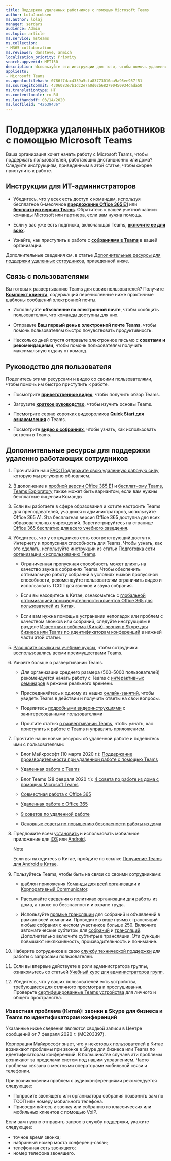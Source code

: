 ```yaml
---
title: Поддержка удаленных работников с помощью Microsoft Teams
author: LolaJacobsen
ms.author: lolaj
manager: serdars
audience: Admin
ms.topic: article
ms.service: msteams
ms.collection:
- M365-collaboration
ms.reviewer: dansteve, anmich
localization_priority: Priority
search.appverid: MET150
description: Используйте эти инструкции для того, чтобы помочь удаленно работающим сотрудникам вашей организации эффективно трудиться с применением Microsoft Teams, особенно если они работают дома в связи со вспышкой эпидемии COVID-19 (коронавируса).
appliesto:
- Microsoft Teams
ms.openlocfilehash: 0786f7dac4339a5cfa83773010aa9a95ee957f51
ms.sourcegitcommit: 4306083e7b1dc2e7a0d02b682790450934dada50
ms.translationtype: HT
ms.contentlocale: ru-RU
ms.lasthandoff: 03/14/2020
ms.locfileid: "42639436"
---
```

# <a name="support-remote-workers-using-microsoft-teams"></a>Поддержка удаленных работников с помощью Microsoft Teams

Ваша организация хочет начать работу с Microsoft Teams, чтобы поддержать пользователей, работающих дистанционно или дома? Следуйте инструкциям, приведенным в этой статье, чтобы скорее приступить к работе.

## <a name="it-admin-guidance"></a>Инструкции для ИТ-администраторов

- Убедитесь, что у всех есть доступ к командам, используя бесплатное 6-месячное **[предложение Office 365 E1](e1-trial-license.md)** или **[бесплатную версию Teams](https://support.office.com/article/Welcome-to-Microsoft-Teams-free-6d79a648-6913-4696-9237-ed13de64ae3c)**. Обратитесь к вашей учетной записи команды Microsoft или партнера, если вам нужна помощь.

-  Если у вас уже есть подписка, включающая Teams, **[включите ее для всех](assign-teams-licenses.md)**.
    
- Узнайте, как приступить к работе с **[собраниями в Teams](https://docs.microsoft.com/MicrosoftTeams/tutorial-meetings-in-teams)** в вашей организации. 

Дополнительные сведения см. в статье [Дополнительные ресурсы для поддержки удаленных сотрудников](#additional-resources-for-supporting-remote-workers), приведенной ниже.


## <a name="end-user-communications"></a>Связь с пользователями

Вы готовы к развертыванию Teams для своих пользователей? Получите **[Комплект клиента](https://aka.ms/TeamsCustomerSuccess)**, содержащий перечисленные ниже практичные шаблоны сообщений электронной почты.

- Используйте **объявление по электронной почте**, чтобы сообщить пользователям, что команды доступны для них.

- Отправьте **Ваш первый день в электронной почте Teams**, чтобы помочь пользователям быстро почувствовать продуктивность.

- Несколько дней спустя отправьте электронное письмо с **советами и рекомендациями**, чтобы помочь пользователям получить максимальную отдачу от команд.

## <a name="end-user-guidance"></a>Руководство для пользователя

Поделитесь этими ресурсами и видео со своими пользователями, чтобы помочь им быстро приступить к работе.

- Посмотрите **[приветственное видео](https://support.office.com/article/video-welcome-to-microsoft-teams-b98d533f-118e-4bae-bf44-3df2470c2b12?wt.mc_id=otc_microsoft_teams)**, чтобы получить обзор Teams.

- Загрузите **[краткое руководство](https://download.microsoft.com/download/D/9/F/D9FE8B9E-22F5-47BF-A1AB-09539C41FCD0/Teams%20QS.pdf)**, чтобы изучить основы Teams.

- Посмотрите серию коротких видеороликов **[Quick Start для ознакомления](https://support.office.com/article/video-what-is-microsoft-teams-422bf3aa-9ae8-46f1-83a2-e65720e1a34d)** с Teams.

- Посмотрите **[видео о собраниях](https://support.office.com/article/join-a-teams-meeting-078e9868-f1aa-4414-8bb9-ee88e9236ee4)**, чтобы узнать, как использовать встречи в Teams.


## <a name="additional-resources-for-supporting-remote-workers"></a>Дополнительные ресурсы для поддержки удаленно работающих сотрудников

1. Прочитайте наш [FAQ: Поддержите свою удаленную рабочую силу](FAQ-support-remote-workforce.md), которую мы регулярно обновляем.

2. В дополнение к [пробной версии Office 365 E1](e1-trial-license.md) и [бесплатному Teams](https://support.office.com/article/Welcome-to-Microsoft-Teams-free-6d79a648-6913-4696-9237-ed13de64ae3c), [Teams Exploratory](teams-exploratory.md) также может быть вариантом, если вам нужны бесплатные лицензии Команды.

1. Если вы работаете в сфере образования и хотите настроить Teams для преподавателей, учащихся и администраторов, используйте Office 365 A1. Эта бесплатная версия Office 365 доступна для всех образовательных учреждений. Зарегистрируйтесь на странице [Office 365 бесплатно для всего учебного заведения](https://www.microsoft.com/microsoft-365/academic/compare-office-365-education-plans).

1. Убедитесь, что у сотрудников есть соответствующий доступ к Интернету и пропускная способность для Teams. Чтобы узнать, как это сделать, используйте инструкции из статьи [Подготовка сети организации к использованию Teams](prepare-network.md).

   - Ограниченная пропускная способность может влиять на качество звука в собраниях Teams. Чтобы обеспечить оптимальную работу собраний в условиях низкой пропускной способности, рекомендуйте пользователям ограничить видео и использовать ТСОП для звонков и звука собрания. 

   - Если вы находитесь в Китае, ознакомьтесь с [глобальной оптимизацией производительности клиентов Office 365 для пользователей из Китая](https://docs.microsoft.com/Office365/Enterprise/office-365-networking-china).

   - Если вам нужна помощь в устранении неполадок или проблем с качеством звонков или собраний, следуйте инструкциям в разделе [Известная проблема (Китай): звонки в Skype для бизнеса или Teams по идентификаторам конференций](#known-issue---china-dialing-into-skype-for-business-or-teams-conference-ids) в нижней части этой статьи.

2.  [Разошлите ссылки на учебные курсы](enduser-training.md), чтобы сотрудники воспользовались всеми преимуществами Teams.

3. Узнайте больше о развертывании Teams.

   - Для организации среднего размера (500–5000 пользователей) рекомендуется начать работу с Teams с [интерактивных семинаров](teams-in-30-workshops.md) в режиме реального времени.

   - Присоединяйтесь к одному из наших [онлайн-занятий](instructor-led-training-teams-landing-page.md), чтобы увидеть Teams в действии и получить ответы на свои вопросы.

   - Поделитесь [подробными видеоинструкциями](https://www.youtube.com/playlist?list=PLXPr7gfUMmKzR7_jXN5s886apYoHNC3Xk) с заинтересованными пользователями

   - Прочтите статью [о развертывании Teams](How-to-roll-out-teams.md), чтобы узнать, как приступить к работе с Teams и управлять приложением.


    
3. Прочтите наши новые ресурсы об удаленной работе и поделитесь ими с пользователями:
        
      - Блог Майкрософт (10 марта 2020 г.): [Поддержание производительности при удаленной работе с помощью Teams](https://www.microsoft.com/microsoft-365/blog/2020/03/10/staying-productive-while-working-remotely-with-microsoft-teams/)
      
      - [Удаленная работа с Teams](https://products.office.com/microsoft-teams/work-remotely)

      - Блог Teams (28 февраля 2020 г.): [4 совета по работе из дома с помощью Microsoft Teams](https://techcommunity.microsoft.com/t5/microsoft-teams-blog/4-tips-for-working-from-home-with-microsoft-teams-by-lola/ba-p/1202083)

      - [Совместная работа с Office 365](https://support.office.com/article/Collaborate-with-Office-365-ac05a41e-0b49-4420-9ebc-190ee4e744f4)

      - [Удаленная работа с Office 365](https://support.office.com/article/work-remotely-with-office-365-164946c8-a47a-470e-a0b4-feb12a2eea04)

      - [9 советов по удаленной работе](https://www.microsoft.com/tips/home/working-remotely)

      - [Основные советы по повышению безопасности работы из дома](https://support.office.com/article/top-tips-for-working-more-securely-from-home-c3e6c940-43a6-43a3-b780-b8784776c2a8)


3.  Предложите всем [установить](get-clients.md#mobile-clients) и использовать мобильное приложение для [iOS](https://go.microsoft.com/fwlink/?LinkId=835758) или [Android](https://go.microsoft.com/fwlink/p/?linkid=2102168).

    > [!NOTE]
    > Если вы находитесь в Китае, пройдите по ссылке [Получение Teams для Android в Китае](get-teams-android-in-china.md).

8. Пользуйтесь Teams, чтобы быть на связи со своими сотрудниками:

   - шаблон приложения [Команды для всей организации](create-an-org-wide-team.md) и [Корпоративный Communicator](https://docs.microsoft.com/microsoftteams/platform/samples/app-templates#company-communicator).
    
   - Рассылайте сведения о политиках организации для работы из дома, а также по безопасности и охране труда.
    
   - Используйте [прямые трансляции](teams-live-events/what-are-teams-live-events.md) для собраний и объявлений в рамках всей компании. Проводите в виде прямых трансляций любые собрания с числом участников больше 250. Включите автоматические субтитры для [собраний](https://support.office.com/article/Use-live-captions-in-a-Teams-meeting-4be2d304-f675-4b57-8347-cbd000a21260) и [трансляций](https://support.office.com/article/Use-live-captions-in-a-live-event-1d6778d4-6c65-4189-ab13-e2d77beb9e2a). Дополнительно включите субтитры в трансляции. Эти функции повышают инклюзивность, производительность и понимание. 

4.  Наберите сотрудников в свою [службу технической поддержки](troubleshoot-installation.md) для работы с запросами пользователей.

7. Если вы впервые действуете в роли администратора группы, ознакомьтесь со статьей [Учебный курс для администраторов групп](itadmin-readiness.md).


1. Убедитесь, что у ваших пользователей есть устройства, требующиеся для отличного просмотра и прослушивания. Проверьте [сертифицированные Teams устройства](https://aka.ms/TeamsDevices) для личного и общего пространства.


### <a name="known-issue---china-dialing-into-skype-for-business-or-teams-conference-ids"></a>Известная проблема (Китай): звонки в Skype для бизнеса и Teams по идентификаторам конференций

Указанные ниже сведения являются сводкой записи в Центре сообщений от 7 февраля 2020 г. (MC203397).

Корпорация Майкрософт знает, что у некоторых пользователей в Китае возникают проблемы при звонке в Skype для бизнеса или Teams по идентификаторам конференций. В большинстве случаев эти проблемы возникают за пределами систем под нашим управлением. Часто проблема связана с местными операторами мобильной связи и телефонии. 

При возникновении проблем с аудиоконференциями рекомендуется следующее:

- Попросите звонящего или организатора собрания позвонить вам по ТСОП или номеру мобильного телефона.
- Присоединяйтесь к звонку или собранию из классических или мобильных клиентов с помощью VoIP.

Если вам нужно отправить запрос в службу поддержки, укажите следующее:
    
- точное время звонка;
- набранный номер моста конференц-связи;
- телефонная сеть звонящего;
- номер телефона звонящего.
